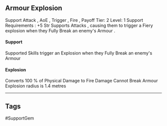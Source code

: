 ## Armour Explosion
Support
Attack , AoE , Trigger , Fire , Payoff
Tier: 2
Level: 1
Support Requirements : +5 Str
Supports Attacks , causing them to trigger a Fiery explosion when they Fully Break an enemy's Armour .
#### Support
Supported Skills trigger an Explosion when they Fully Break an enemy's Armour
#### Explosion
Converts 100 % of Physical Damage to Fire Damage
Cannot Break Armour
Explosion radius is 1.4 metres

---
## Tags
#SupportGem

